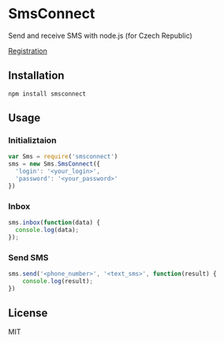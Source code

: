 SmsConnect
==========

Send and receive SMS with node.js (for Czech Republic)

[Registration](http://www.smsbrana.cz/registrace.html)

## Installation

	npm install smsconnect

## Usage

### Initializtaion

```javascript
var Sms = require('smsconnect')
sms = new Sms.SmsConnect({
  'login': '<your_login>',
  'password': '<your_password>'
})
```

### Inbox

```javascript
sms.inbox(function(data) {
  console.log(data);
});
```

### Send SMS

```javascript
sms.send('<phone_number>', '<text_sms>', function(result) {
	console.log(result);
})
```

## License

  MIT
